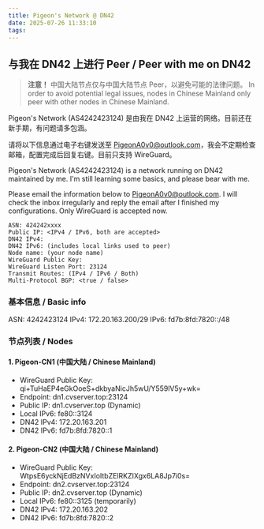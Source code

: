 ```yaml
---
title: Pigeon's Network @ DN42
date: 2025-07-26 11:33:10
tags:
---
```

## 与我在 DN42 上进行 Peer / Peer with me on DN42

> **注意！**
> 中国大陆节点仅与中国大陆节点 Peer，以避免可能的法律问题。
> In order to avoid potential legal issues, nodes in Chinese Mainland only peer with other nodes in Chinese Mainland. 

Pigeon's Network (AS4242423124) 是由我在 DN42 上运营的网络。目前还在新手期，有问题请多包涵。

请将以下信息通过电子右键发送至 PigeonA0v0@outlook.com，我会不定期检查邮箱，配置完成后回复右键。目前只支持 WireGuard。

Pigeon's Network (AS4242423124) is a network running on DN42 maintained by me. I'm still learning some basics, and please bear with me. 

Please email the information below to PigeonA0v0@outlook.com. I will check the inbox irregularly and reply the email after I finished my configurations. Only WireGuard is accepted now. 

```
ASN: 424242xxxx
Public IP: <IPv4 / IPv6, both are accepted>
DN42 IPv4: 
DN42 IPv6: (includes local links used to peer)
Node name: (your node name)
WireGuard Public Key:
WireGuard Listen Port: 23124
Transmit Routes: (IPv4 / IPv6 / Both)
Multi-Protocol BGP: <true / false>
```

### 基本信息 / Basic info

ASN: 4242423124
IPv4: 172.20.163.200/29
IPv6: fd7b:8fd:7820::/48

### 节点列表 / Nodes

#### 1. Pigeon-CN1 (中国大陆 / Chinese Mainland)

- WireGuard Public Key: qi+TuHaEP4eGkOoeS+dkbyaNicJh5wU/Y559lV5y+wk=
- Endpoint: dn1.cvserver.top:23124
- Public IP: dn1.cvserver.top (Dynamic)
- Local IPv6: fe80::3124
- DN42 IPv4: 172.20.163.201
- DN42 IPv6: fd7b:8fd:7820::1

#### 2. Pigeon-CN2 (中国大陆 / Chinese Mainland)

- WireGuard Public Key: WtpsE6yckNjEdBzNVxIoItbZElRKZIXgx6LA8Jp7i0s=
- Endpoint: dn2.cvserver.top:23124
- Public IP: dn2.cvserver.top (Dynamic)
- Local IPv6: fe80::3125 (temporarily)
- DN42 IPv4: 172.20.163.202
- DN42 IPv6: fd7b:8fd:7820::2